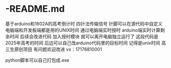 # -README.md
基于arduino和1602A的高考倒计时
四针法传输信号 针脚可以在源代码中自定义 电脑端和开发板端都是用的UNIX时间 通过电脑端实时授时 arduino端实时计算剩余时间
后续会改进代码 加入授时模块 就可以离开电脑独立运行了
这段代码是2025年高考的时间 后边可以自己改arduino代码里的目标时间 记得是unix时间
高三生原创项目 有问题欢迎改进 vx：17176810001  




      
python脚本可以自己打包成.exe
